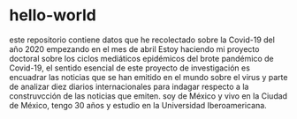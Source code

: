 # hello-world
este repositorio contiene datos que he recolectado sobre la Covid-19 del año 2020 empezando en el mes de abril
Estoy haciendo mi proyecto doctoral sobre los ciclos mediáticos epidémicos del brote pandémico de Covid-19, el sentido esencial de este proyecto de investigación es encuadrar las noticias que se han emitido en el mundo sobre el virus y parte de analizar diez diarios internacionales  para indagar respecto a la construvcción de las noticias que emiten. soy de México y vivo en la Ciudad de México, tengo 30 años y estudio en la Universidad Iberoamericana. 
